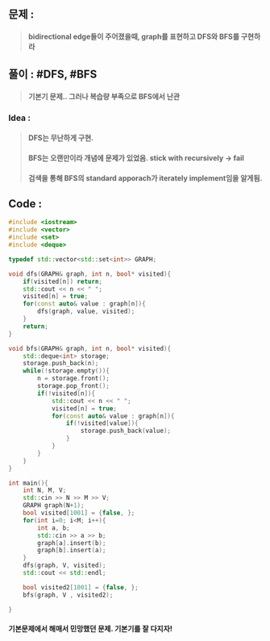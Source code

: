 ## 문제 :
> #### bidirectional edge들이 주어졌을때, graph를 표현하고 DFS와 BFS를 구현하라

## 풀이 : #DFS, #BFS
> #### 기본기 문제.. 그러나 복습량 부족으로 BFS에서 난관

### Idea : 
> #### DFS는 무난하게 구현.
> #### BFS는 오랜만이라 개념에 문제가 있었음. stick with recursively -> fail
> #### 검색을 통해 BFS의 standard apporach가 iterately implement임을 알게됨.

## Code :
```cpp
#include <iostream>
#include <vector>
#include <set>
#include <deque>

typedef std::vector<std::set<int>> GRAPH;

void dfs(GRAPH& graph, int n, bool* visited){
    if(visited[n]) return;
    std::cout << n << " ";
    visited[n] = true;
    for(const auto& value : graph[n]){
        dfs(graph, value, visited);
    }
    return;
}

void bfs(GRAPH& graph, int n, bool* visited){
    std::deque<int> storage;
    storage.push_back(n);
    while(!storage.empty()){
        n = storage.front();
        storage.pop_front();
        if(!visited[n]){
            std::cout << n << " ";
            visited[n] = true;
            for(const auto& value : graph[n]){
                if(!visited[value]){
                    storage.push_back(value);
                }
            }
        }
    }
}

int main(){
    int N, M, V;
    std::cin >> N >> M >> V;
    GRAPH graph(N+1);
    bool visited[1001] = {false, };
    for(int i=0; i<M; i++){
        int a, b;
        std::cin >> a >> b;
        graph[a].insert(b);
        graph[b].insert(a);
    }
    dfs(graph, V, visited);
    std::cout << std::endl;

    bool visited2[1001] = {false, };
    bfs(graph, V , visited2);

}
```
#### 기본문제에서 해매서 민망했던 문제. 기본기를 잘 다지자!
